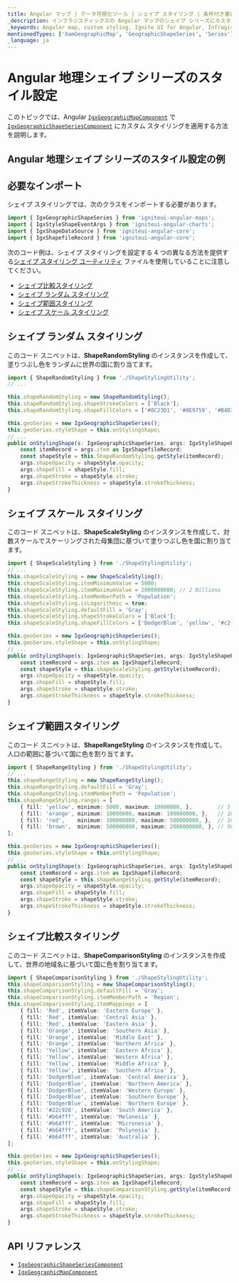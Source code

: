 ```yaml
---
title: Angular マップ | データ可視化ツール | シェイプ スタイリング | 条件付き書式 | インフラジスティックス
_description: インフラジスティックスの Angular マップのシェイプ シリーズにカスタム スタイルを適用する方法について説明します。Ignite UI for Angular マップ チュートリアルを是非お試しください!
_keywords: Angular map, custom styling, Ignite UI for Angular, Infragistics, conditional formatting, shape styling, Angular マップ, カスタム スタイル設定, インフラジスティックス, 条件付き書式, シェイプ スタイリング
mentionedTypes: ['XamGeographicMap', 'GeographicShapeSeries', 'Series']
_language: ja
---
```


# Angular 地理シェイプ シリーズのスタイル設定

このトピックでは、Angular [`IgxGeographicMapComponent`]({environment:dvApiBaseUrl}/products/ignite-ui-angular/api/docs/typescript/latest/classes/igxgeographicmapcomponent.html) で [`IgxGeographicShapeSeriesComponent`]({environment:dvApiBaseUrl}/products/ignite-ui-angular/api/docs/typescript/latest/classes/igxgeographicshapeseriescomponent.html) にカスタム スタイリングを適用する方法を説明します。

## Angular 地理シェイプ シリーズのスタイル設定の例

<code-view style="height: 500px" alt="Angular 地理シェイプ シリーズのスタイル設定の例"
           no-theming
           data-demos-base-url="{environment:dvDemosBaseUrl}"
                    iframe-src="{environment:dvDemosBaseUrl}/maps/geo-map/shape-styling"
                                                 github-src="maps/geo-map/shape-styling">
</code-view>


<div class="divider--half"></div>

## 必要なインポート

シェイプ スタイリングでは、次のクラスをインポートする必要があります。

```ts
import { IgxGeographicShapeSeries } from 'igniteui-angular-maps';
import { IgxStyleShapeEventArgs } from 'igniteui-angular-charts';
import { IgxShapeDataSource } from 'igniteui-angular-core';
import { IgxShapefileRecord } from 'igniteui-angular-core';
```

次のコード例は、シェイプ スタイリングを設定する 4 つの異なる方法を提供する[シェイプ スタイリング ユーティリティ](geo-map-resources-shape-styling-utility.md) ファイルを使用していることに注意してください。

*   [シェイプ比較スタイリング](#シェイプ比較スタイリング)
*   [シェイプ ランダム スタイリング](#シェイプ-ランダム-スタイリング)
*   [シェイプ範囲スタイリング](#シェイプ範囲スタイリング)
*   [シェイプ スケール スタイリング](#シェイプ-スケール-スタイリング)

## シェイプ ランダム スタイリング

このコード スニペットは、**ShapeRandomStyling** のインスタンスを作成して、塗りつぶし色をランダムに世界の国に割り当てます。

```ts
import { ShapeRandomStyling } from './ShapeStylingUtility';
// ...

this.shapeRandomStyling = new ShapeRandomStyling();
this.shapeRandomStyling.shapeStrokeColors = ['Black'];
this.shapeRandomStyling.shapeFillColors = ['#8C23D1', '#0E9759', '#B4D336', '#F2A464', '#D74545', 'DodgerBlue'];

this.geoSeries = new IgxGeographicShapeSeries();
this.geoSeries.styleShape = this.onStylingShape;
// ...
public onStylingShape(s: IgxGeographicShapeSeries, args: IgxStyleShapeEventArgs) {
    const itemRecord = args.item as IgxShapefileRecord;
    const shapeStyle = this.ShapeRandomStyling.getStyle(itemRecord);
    args.shapeOpacity = shapeStyle.opacity;
    args.shapeFill = shapeStyle.fill;
    args.shapeStroke = shapeStyle.stroke;
    args.shapeStrokeThickness = shapeStyle.strokeThickness;
}
```

## シェイプ スケール スタイリング

このコード スニペットは、**ShapeScaleStyling** のインスタンスを作成して、対数スケールでスケーリングされた母集団に基づいて塗りつぶし色を国に割り当てます。

```ts
import { ShapeScaleStyling } from './ShapeStylingUtility';
// ...
this.shapeScaleStyling = new ShapeScaleStyling();
this.shapeScaleStyling.itemMinimumValue = 5000;
this.shapeScaleStyling.itemMaximumValue = 2000000000; // 2 Billions
this.shapeScaleStyling.itemMemberPath = 'Population';
this.shapeScaleStyling.isLogarithmic = true;
this.shapeScaleStyling.defaultFill = 'Gray';
this.shapeScaleStyling.shapeStrokeColors = ['Black'];
this.shapeScaleStyling.shapeFillColors = ['DodgerBlue', 'yellow', '#c2f542', '#e8c902', '#e8b602', '#e87902', 'brown'];

this.geoSeries = new IgxGeographicShapeSeries();
this.geoSeries.styleShape = this.onStylingShape;
// ...
public onStylingShape(s: IgxGeographicShapeSeries, args: IgxStyleShapeEventArgs) {
    const itemRecord = args.item as IgxShapefileRecord;
    const shapeStyle = this.shapeScaleStyling.getStyle(itemRecord);
    args.shapeOpacity = shapeStyle.opacity;
    args.shapeFill = shapeStyle.fill;
    args.shapeStroke = shapeStyle.stroke;
    args.shapeStrokeThickness = shapeStyle.strokeThickness;
}
```

## シェイプ範囲スタイリング

このコード スニペットは、**ShapeRangeStyling** のインスタンスを作成して、人口の範囲に基づいて国に色を割り当てます。

```ts
import { ShapeRangeStyling } from './ShapeStylingUtility';
// ...
this.shapeRangeStyling = new ShapeRangeStyling();
this.shapeRangeStyling.defaultFill = 'Gray';
this.shapeRangeStyling.itemMemberPath = 'Population';
this.shapeRangeStyling.ranges = [
    { fill: 'yellow', minimum: 5000, maximum: 10000000, },        // 5 K - 10 M
    { fill: 'orange', minimum: 10000000, maximum: 100000000, },   // 10 M - 100 M
    { fill: 'red',    minimum: 100000000, maximum: 500000000, },  // 100 M - 500 M
    { fill: 'brown',  minimum: 500000000, maximum: 2000000000, }, // 500 M - 2 B
];

this.geoSeries = new IgxGeographicShapeSeries();
this.geoSeries.styleShape = this.onStylingShape;
// ...
public onStylingShape(s: IgxGeographicShapeSeries, args: IgxStyleShapeEventArgs) {
    const itemRecord = args.item as IgxShapefileRecord;
    const shapeStyle = this.shapeRangeStyling.getStyle(itemRecord);
    args.shapeOpacity = shapeStyle.opacity;
    args.shapeFill = shapeStyle.fill;
    args.shapeStroke = shapeStyle.stroke;
    args.shapeStrokeThickness = shapeStyle.strokeThickness;
}
```

## シェイプ比較スタイリング

このコード スニペットは、**ShapeComparisonStyling** のインスタンスを作成して、世界の地域名に基づいて国に色を割り当てます。

```ts
import { ShapeComparisonStyling } from './ShapeStylingUtility';
this.shapeComparisonStyling = new ShapeComparisonStyling();
this.shapeComparisonStyling.defaultFill = 'Gray';
this.shapeComparisonStyling.itemMemberPath = 'Region';
this.shapeComparisonStyling.itemMappings = [
    { fill: 'Red', itemValue: 'Eastern Europe' },
    { fill: 'Red', itemValue: 'Central Asia' },
    { fill: 'Red', itemValue: 'Eastern Asia' },
    { fill: 'Orange', itemValue: 'Southern Asia' },
    { fill: 'Orange', itemValue: 'Middle East' },
    { fill: 'Orange', itemValue: 'Northern Africa' },
    { fill: 'Yellow', itemValue: 'Eastern Africa' },
    { fill: 'Yellow', itemValue: 'Western Africa' },
    { fill: 'Yellow', itemValue: 'Middle Africa' },
    { fill: 'Yellow', itemValue: 'Southern Africa' },
    { fill: 'DodgerBlue', itemValue: 'Central America' },
    { fill: 'DodgerBlue', itemValue: 'Northern America' },
    { fill: 'DodgerBlue', itemValue: 'Western Europe' },
    { fill: 'DodgerBlue', itemValue: 'Southern Europe' },
    { fill: 'DodgerBlue', itemValue: 'Northern Europe' },
    { fill: '#22c928', itemValue: 'South America' },
    { fill: '#b64fff', itemValue: 'Melanesia' },
    { fill: '#b64fff', itemValue: 'Micronesia' },
    { fill: '#b64fff', itemValue: 'Polynesia' },
    { fill: '#b64fff', itemValue: 'Australia' },
];

this.geoSeries = new IgxGeographicShapeSeries();
this.geoSeries.styleShape = this.onStylingShape;
// ...
public onStylingShape(s: IgxGeographicShapeSeries, args: IgxStyleShapeEventArgs) {
    const itemRecord = args.item as IgxShapefileRecord;
    const shapeStyle = this.shapeComparisonStyling.getStyle(itemRecord);
    args.shapeOpacity = shapeStyle.opacity;
    args.shapeFill = shapeStyle.fill;
    args.shapeStroke = shapeStyle.stroke;
    args.shapeStrokeThickness = shapeStyle.strokeThickness;
}
```

## API リファレンス

*   [`IgxGeographicShapeSeriesComponent`]({environment:dvApiBaseUrl}/products/ignite-ui-angular/api/docs/typescript/latest/classes/igxgeographicshapeseriescomponent.html)
*   [`IgxGeographicMapComponent`]({environment:dvApiBaseUrl}/products/ignite-ui-angular/api/docs/typescript/latest/classes/igxgeographicmapcomponent.html)
